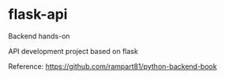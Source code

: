 # flask-api

Backend hands-on

API development project based on flask

Reference: https://github.com/rampart81/python-backend-book




